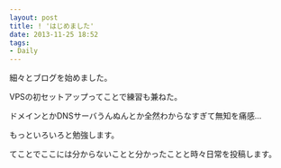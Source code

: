 ```yaml
---
layout: post
title: ! 'はじめました'
date: 2013-11-25 18:52
tags:
- Daily
---
```

細々とブログを始めました。

VPSの初セットアップってことで練習も兼ねた。

ドメインとかDNSサーバうんぬんとか全然わからなすぎて無知を痛感…

もっといろいろと勉強します。

てことでここには分からないことと分かったことと時々日常を投稿します。
